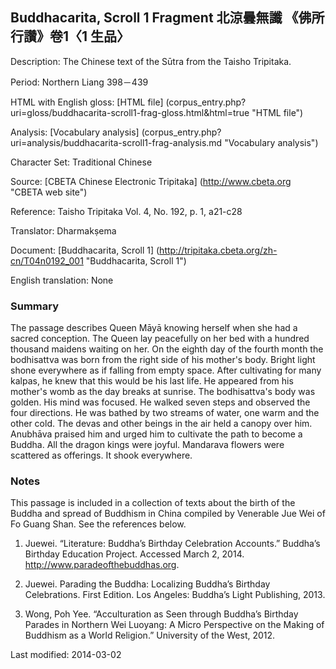 ##  Buddhacarita, Scroll 1 Fragment 北涼曇無讖 《佛所行讚》卷1〈1 生品〉

Description: The Chinese text of the Sūtra from the Taisho Tripitaka.

Period: Northern Liang 398－439

HTML with English gloss: [HTML file] (corpus_entry.php?uri=gloss/buddhacarita-scroll1-frag-gloss.html&html=true "HTML file")

Analysis: [Vocabulary analysis] (corpus_entry.php?uri=analysis/buddhacarita-scroll1-frag-analysis.md "Vocabulary analysis")

Character Set: Traditional Chinese

Source: [CBETA Chinese Electronic Tripitaka] (http://www.cbeta.org "CBETA web site")

Reference: Taisho Tripitaka Vol. 4, No. 192, p. 1, a21-c28

Translator: Dharmakṣema

Document: [Buddhacarita, Scroll 1] (http://tripitaka.cbeta.org/zh-cn/T04n0192_001 "Buddhacarita, Scroll 1")

English	translation: None

### Summary
The passage describes Queen Māyā knowing herself when she had a sacred conception. The Queen lay peacefully on her bed with a hundred thousand maidens waiting on her. On the eighth day of the fourth month the bodhisattva was born from the right side of his mother's body. Bright light shone everywhere as if falling from empty space. After cultivating for many kalpas, he knew that this would be his last life. He appeared from his mother's womb as the day breaks at sunrise. The bodhisattva's body was golden. His mind was focused. He walked seven steps and observed the four directions. He was bathed by two streams of water, one warm and the other cold. The devas and other beings in the air held a  canopy over him.  Anubhāva praised him and urged him to cultivate the path to become a Buddha. All the dragon kings were joyful. Mandarava flowers were scattered as offerings. It shook everywhere.

### Notes
This passage is included in a collection of texts about the birth of the Buddha and spread of Buddhism in China compiled by Venerable Jue Wei of Fo Guang Shan. See the references below.

1. Juewei. “Literature: Buddha’s Birthday Celebration Accounts.” Buddha’s Birthday Education Project. Accessed March 2, 2014. <a href="http://www.paradeofthebuddhas.org">http://www.paradeofthebuddhas.org</a>.

2. Juewei. Parading the Buddha: Localizing Buddha’s Birthday Celebrations. First Edition. Los Angeles: Buddha’s Light Publishing, 2013.

3. Wong, Poh Yee. “Acculturation as Seen through Buddha’s Birthday Parades in Northern Wei Luoyang: A Micro Perspective on the Making of Buddhism as a World Religion.” University of the West, 2012.

Last modified: 2014-03-02

